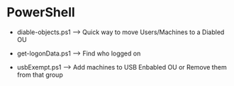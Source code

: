 # PowerShell
- diable-objects.ps1 --> Quick way to move Users/Machines to a Diabled OU

- get-logonData.ps1 --> Find who logged on

- usbExempt.ps1 --> Add machines to USB Enbabled OU or Remove them from that group
